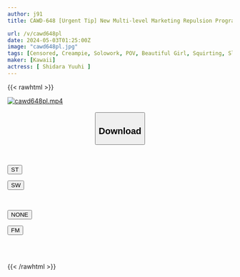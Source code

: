 ```yaml
---
author: j91
title: CAWD-648 [Urgent Tip] New Multi-level Marketing Repulsion Program - Revenge On Multi-level Marketing Girls Who Seem To Be Weak Against Pressure And Reform The World - Yuhi Shitara

url: /v/cawd648pl
date: 2024-05-03T01:25:00Z
image: "cawd648pl.jpg"
tags: [Censored, Creampie, Solowork, POV, Beautiful Girl, Squirting, Slender	]
maker: [Kawaii]
actress: [ Shidara Yuuhi ]
---
```



{{< rawhtml >}}

<div class="video" data-videoid="1JQd1LW6eKFegvA">
    <a href="javascript:;">
        <img src="/v/cawd648pl/cawd648pl.jpg" width="WIDTH" height="HEIGHT" alt="cawd648pl.mp4" loading="lazy">
    </a>
</div>

<script type="text/javascript" src="https://j91.asia/asset/on-demand-st.js"></script>

<br>
  <link rel="stylesheet" href="https://j91.asia/asset/bs5.css">
  
  <center>
  <button class="btn btn-primary" type="button" data-bs-toggle="collapse" data-bs-target=".multi-collapse" aria-expanded="false" aria-controls="multiCollapseExample1 multiCollapseExample2"><h2>Download</h2></button></center>
</p>
<div class="row">
  <div class="col">
    <div class="collapse multi-collapse" id="multiCollapseExample1">
      <div class="card card-body">
	      	      <br>
<div class="buttons">  
<p><a href="https://streamtape.to/v/1JQd1LW6eKFegvA" target="_blank"><button class="btn-hover color-3"><i class="fa fa-download"></i> ST</button></a></p>
<p><a href="https://asnwish.com/php6qjjfb3gq" target="_blank"><button class="btn-hover color-2"><i class="fa fa-download"></i> SW</button></a></p></div>
    </div>
  </div>
</div>
  <div class="col">
    <div class="collapse multi-collapse" id="multiCollapseExample2">
      <div class="card card-body">
	      <br>
<div class="buttons">
<p><a href="javascript:;"><button class="btn-hover color-9"><i class="fa fa-download"></i> NONE</button></a></p>
<p><a href="https://filemoon.sx/d/efd0eusgjzjp"><button class="btn-hover color-8"><i class="fa fa-download"></i> FM</button></a></p></div>
<br><br>
      </div>
    </div>
  </div>
</div>

{{< /rawhtml >}}